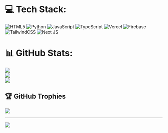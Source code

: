 
# 💻 Tech Stack:
![HTML5](https://img.shields.io/badge/html5-%23E34F26.svg?style=for-the-badge&logo=html5&logoColor=white) ![Python](https://img.shields.io/badge/python-3670A0?style=for-the-badge&logo=python&logoColor=ffdd54) ![JavaScript](https://img.shields.io/badge/javascript-%23323330.svg?style=for-the-badge&logo=javascript&logoColor=%23F7DF1E) ![TypeScript](https://img.shields.io/badge/typescript-%23007ACC.svg?style=for-the-badge&logo=typescript&logoColor=white) ![Vercel](https://img.shields.io/badge/vercel-%23000000.svg?style=for-the-badge&logo=vercel&logoColor=white) ![Firebase](https://img.shields.io/badge/firebase-%23039BE5.svg?style=for-the-badge&logo=firebase) ![TailwindCSS](https://img.shields.io/badge/tailwindcss-%2338B2AC.svg?style=for-the-badge&logo=tailwind-css&logoColor=white) ![Next JS](https://img.shields.io/badge/Next-black?style=for-the-badge&logo=next.js&logoColor=white)
# 📊 GitHub Stats:
![](https://github-readme-stats.vercel.app/api?username=iiVertex&theme=dark&hide_border=true&include_all_commits=false&count_private=false)<br/>
![](https://nirzak-streak-stats.vercel.app/?user=iiVertex&theme=dark&hide_border=true)<br/>
![](https://github-readme-stats.vercel.app/api/top-langs/?username=iiVertex&theme=dark&hide_border=true&include_all_commits=false&count_private=false&layout=compact)

## 🏆 GitHub Trophies
![](https://github-profile-trophy.vercel.app/?username=iiVertex&theme=radical&no-frame=false&no-bg=false&margin-w=4)

---
[![](https://visitcount.itsvg.in/api?id=iiVertex&icon=0&color=0)](https://visitcount.itsvg.in)

<!-- Proudly created with GPRM ( https://gprm.itsvg.in ) -->
